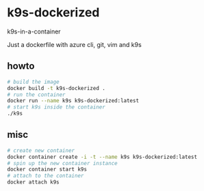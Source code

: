 # k9s-dockerized
k9s-in-a-container

Just a dockerfile with azure cli, git, vim and k9s


## howto

```bash
# build the image
docker build -t k9s-dockerized .
# run the container
docker run --name k9s k9s-dockerized:latest
# start k9s inside the container
./k9s
```

## misc

```bash
# create new container
docker container create -i -t --name k9s k9s-dockerized:latest
# spin up the new container instance
docker container start k9s
# attach to the container
docker attach k9s
```




